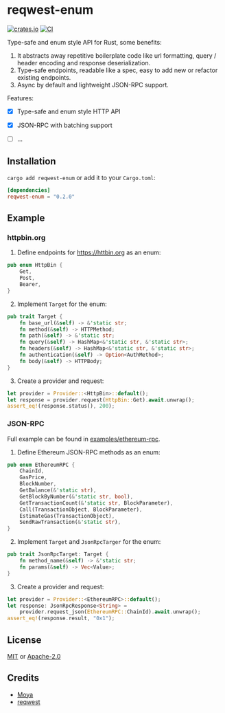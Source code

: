 # reqwest-enum
[![crates.io](https://img.shields.io/crates/v/reqwest-enum.svg)](https://crates.io/crates/reqwest-enum)
[![CI](https://github.com/hewigovens/reqwest-enum/actions/workflows/ci.yml/badge.svg)](https://github.com/hewigovens/reqwest-enum/actions/workflows/ci.yml)

Type-safe and enum style API for Rust, some benefits:

1. It abstracts away repetitive boilerplate code like url formatting, query / header encoding and response deserialization.
2. Type-safe endpoints, readable like a spec, easy to add new or refactor existing endpoints.
3. Async by default and lightweight JSON-RPC support.

Features:

- [x] Type-safe and enum style HTTP API
- [x] JSON-RPC with batching support
- [ ] ...


## Installation

`cargo add reqwest-enum` or add it to your `Cargo.toml`:

```toml
[dependencies]
reqwest-enum = "0.2.0"
```

## Example

### httpbin.org

1. Define endpoints for https://httbin.org as an enum:

```rust
pub enum HttpBin {
    Get,
    Post,
    Bearer,
}
```

2. Implement `Target` for the enum:

```rust
pub trait Target {
    fn base_url(&self) -> &'static str;
    fn method(&self) -> HTTPMethod;
    fn path(&self) -> &'static str;
    fn query(&self) -> HashMap<&'static str, &'static str>;
    fn headers(&self) -> HashMap<&'static str, &'static str>;
    fn authentication(&self) -> Option<AuthMethod>;
    fn body(&self) -> HTTPBody;
}
```

3. Create a provider and request:

```rust
let provider = Provider::<HttpBin>::default();
let response = provider.request(HttpBin::Get).await.unwrap();
assert_eq!(response.status(), 200);
```

### JSON-RPC

Full example can be found in [examples/ethereum-rpc](examples/ethereum-rpc).

1. Define Ethereum JSON-RPC methods as an enum:

```rust
pub enum EthereumRPC {
    ChainId,
    GasPrice,
    BlockNumber,
    GetBalance(&'static str),
    GetBlockByNumber(&'static str, bool),
    GetTransactionCount(&'static str, BlockParameter),
    Call(TransactionObject, BlockParameter),
    EstimateGas(TransactionObject),
    SendRawTransaction(&'static str),
}
```

2. Implement `Target` and `JsonRpcTarger` for the enum:

```rust
pub trait JsonRpcTarget: Target {
    fn method_name(&self) -> &'static str;
    fn params(&self) -> Vec<Value>;
}
```

3. Create a provider and request:

```rust
let provider = Provider::<EthereumRPC>::default();
let response: JsonRpcResponse<String> =
    provider.request_json(EthereumRPC::ChainId).await.unwrap();
assert_eq!(response.result, "0x1");
```

## License

[MIT](LICENSE-MIT) or [Apache-2.0](LICENSE-APACHE)

## Credits

- [Moya](https://github.com/Moya/Moya)
- [reqwest](https://github.com/seanmonstar/reqwest)
